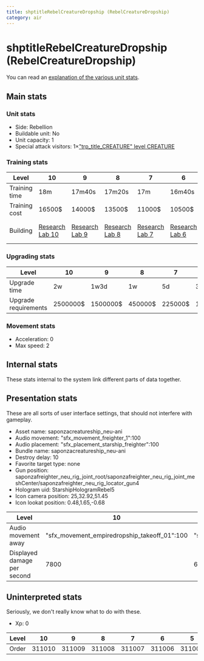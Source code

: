 ```yaml
---
title: shptitleRebelCreatureDropship (RebelCreatureDropship)
category: air
---
```


# shptitleRebelCreatureDropship (RebelCreatureDropship)

You can read an [explanation  of the various unit stats](unitexplained.md).

## Main stats

### Unit stats

  * Side: Rebellion
  * Buildable unit: No
  * Unit capacity: 1
  * Special attack visitors: 1×["trp_title_CREATURE" level CREATURE](CREATURE.html)

### Training stats

|Level        |10                                     |9                                     |8                                     |7                                     |6                                     |5                                     |4                                     |3                                     |2                                     |1                                           |
|-------------|---------------------------------------|--------------------------------------|--------------------------------------|--------------------------------------|--------------------------------------|--------------------------------------|--------------------------------------|--------------------------------------|--------------------------------------|--------------------------------------------|
|Training time|18m                                    |17m40s                                |17m20s                                |17m                                   |16m40s                                |16m20s                                |16m                                   |15m40s                                |15m20s                                |15m                                         |
|Training cost|16500$                                 |14000$                                |13500$                                |11000$                                |10500$                                |8000$                                 |7500$                                 |5000$                                 |4500$                                 |4000$                                       |
|Building     |[Research Lab 10](rebelOffenseLab.html)|[Research Lab 9](rebelOffenseLab.html)|[Research Lab 8](rebelOffenseLab.html)|[Research Lab 7](rebelOffenseLab.html)|[Research Lab 6](rebelOffenseLab.html)|[Research Lab 5](rebelOffenseLab.html)|[Research Lab 4](rebelOffenseLab.html)|[Research Lab 3](rebelOffenseLab.html)|[Research Lab 2](rebelOffenseLab.html)|[Starship Command 9](rebelFleetCommand.html)|


### Upgrading stats

|Level               |10      |9       |8      |7      |6      |5     |4     |3     |2    |1    |
|--------------------|--------|--------|-------|-------|-------|------|------|------|-----|-----|
|Upgrade time        |2w      |1w3d    |1w     |5d     |3d     |1d    |8h    |3h    |1h30m|0s   |
|Upgrade requirements|2500000$|1500000$|450000$|225000$|135000$|50000$|20000$|10000$|5000$|2000$|


### Movement stats

  * Acceleration: 0
  * Max speed: 2

## Internal stats

These stats internal to the system link different parts of data together.


## Presentation stats

These are all sorts of user interface settings, that should not interfere with gameplay.

  * Asset name: saponzacreatureship_neu-ani
  * Audio movement: "sfx_movement_freighter_1":100
  * Audio placement: "sfx_placement_starship_freighter":100
  * Bundle name: saponzacreatureship_neu-ani
  * Destroy delay: 10
  * Favorite target type: none
  * Gun position: saponzafreighter_neu_rig_joint_root/saponzafreighter_neu_rig_joint_meshCenter/saponzafreighter_neu_rig_locator_gun4
  * Hologram uid: StarshipHologramRebel5
  * Icon camera position: 25,32.92,51.45
  * Icon lookat position: 0.48,1.65,-0.68

|Level                      |10                                          |9                                           |8                                           |7                                           |6                                           |5                                           |4                                           |3                                           |2                                           |1          |
|---------------------------|--------------------------------------------|--------------------------------------------|--------------------------------------------|--------------------------------------------|--------------------------------------------|--------------------------------------------|--------------------------------------------|--------------------------------------------|--------------------------------------------|-----------|
|Audio movement away        |"sfx_movement_empiredropship_takeoff_01":100|"sfx_movement_empiredropship_takeoff_01":100|"sfx_movement_empiredropship_takeoff_01":100|"sfx_movement_empiredropship_takeoff_01":100|"sfx_movement_empiredropship_takeoff_01":100|"sfx_movement_empiredropship_takeoff_01":100|"sfx_movement_empiredropship_takeoff_01":100|"sfx_movement_empiredropship_takeoff_01":100|"sfx_movement_empiredropship_takeoff_01":100|(not found)|
|Displayed damage per second|7800                                        |6760                                        |6240                                        |5730                                        |5200                                        |4680                                        |3120                                        |2730                                        |2350                                        |1950       |


## Uninterpreted stats

Seriously, we don't really know what to do with these.

  * Xp: 0

|Level|10    |9     |8     |7     |6     |5     |4     |3     |2     |1     |
|-----|------|------|------|------|------|------|------|------|------|------|
|Order|311010|311009|311008|311007|311006|311005|311004|311003|311002|311001|


